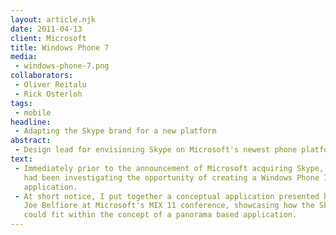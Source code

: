 ```yaml
---
layout: article.njk
date: 2011-04-13
client: Microsoft
title: Windows Phone 7
media:
 - windows-phone-7.png
collaborators:
 - Oliver Reitalu
 - Rick Osterloh
tags:
 - mobile
headline:
 - Adapting the Skype brand for a new platform
abstract:
 - Design lead for envisioning Skype on Microsoft's newest phone platform
text:
 - Immediately prior to the announcement of Microsoft acquiring Skype, the team 
   had been investigating the opportunity of creating a Windows Phone 7 
   application.
 - At short notice, I put together a conceptual application presented by 
   Joe Belfiore at Microsoft's MIX 11 conference, showcasing how the Skype brand 
   could fit within the concept of a panorama based application.
---
```


